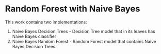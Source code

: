# Random Forest with Naive Bayes
This work contains two implementations:
  1. Naive Bayes Decision Trees - Decision Tree model that in its leaves has Naive Bayes classifier 
  2. Naive Bayes Random Forest - Random Forest model that contains Naive Bayes Decision Trees
